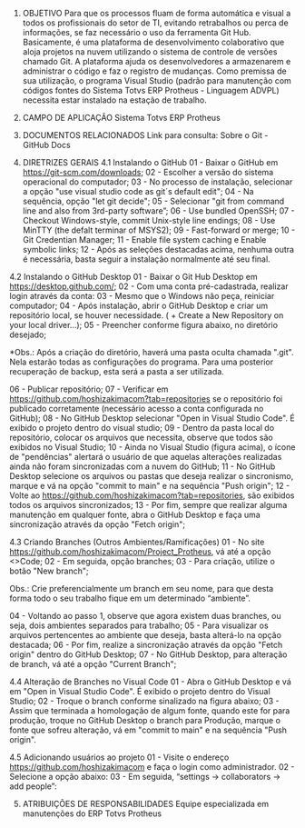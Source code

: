 1.	OBJETIVO
Para que os processos fluam de forma automática e visual a todos os profissionais do setor de TI, evitando retrabalhos ou perca de informações, se faz necessário o uso da ferramenta Git Hub.
Basicamente, é uma plataforma de desenvolvimento colaborativo que aloja projetos na nuvem utilizando o sistema de controle de versões chamado Git. A plataforma ajuda os desenvolvedores a armazenarem e administrar o código e faz o registro de mudanças. 
Como premissa de sua utilização, o programa Visual Studio (padrão para manutenção com códigos fontes do Sistema Totvs ERP Protheus - Linguagem ADVPL) necessita estar instalado na estação de trabalho.

2.	CAMPO DE APLICAÇÃO
Sistema Totvs ERP Protheus

3.	DOCUMENTOS RELACIONADOS
Link para consulta:
Sobre o Git - GitHub Docs

4.	DIRETRIZES GERAIS 
4.1 Instalando o GitHub
01 - Baixar o GitHub em https://git-scm.com/downloads;
02 - Escolher a versão do sistema operacional do computador;
03 - No processo de instalação, selecionar a opção "use visual studio code as git´s default edit";
04 - Na sequência, opção "let git decide";
05 - Selecionar "git from command line and also from 3rd-party software”;
06 - Use bundled OpenSSH;
07 - Checkout Windows-style, commit Unix-style line endings;
08 - Use MinTTY (the defalt terminar of MSYS2);
09 - Fast-forward or merge;
10 - Git Credentian Manager;
11 - Enable file system caching e Enable symbolic links;
12 - Após as seleções destacadas acima, nenhuma outra é necessária, basta seguir a instalação normalmente até seu final.

4.2 Instalando o GitHub Desktop
01 - Baixar o Git Hub Desktop em https://desktop.github.com/; 
02 - Com uma conta pré-cadastrada, realizar login através da conta:
03 - Mesmo que o Windows não peça, reiniciar computador;
04 - Após instalação, abrir o GitHub Desktop e criar um repositório local, se houver necessidade. ( + Create a New Repository on your local driver...);
05 - Preencher conforme figura abaixo, no diretório desejado;
 
*Obs.: Após a criação do diretório, haverá uma pasta oculta chamada ".git". Nela estarão todas as configurações do programa. Para uma posterior recuperação de backup, esta será a pasta a ser utilizada.

06 - Publicar repositório;
07 - Verificar em https://github.com/hoshizakimacom?tab=repositories se o repositório foi publicado corretamente (necessário acesso a conta configurada no GitHub);
08 - No GitHub Desktop selecionar "Open in Visual Studio Code". É exibido o projeto dentro do visual studio; 
09 - Dentro da pasta local do repositório, colocar os arquivos que necessita, observe que todos são exibidos no Visual Studio; 
10 - Ainda no Visual Studio (figura acima), o ícone de "pendências" alertará o usuário de que aquelas alterações realizadas ainda não foram sincronizadas com a nuvem do GitHub;
11 - No GitHub Desktop selecione os arquivos ou pastas que deseja realizar o sincronismo, marque e vá na opção "commit to main" e na sequência "Push origin"; 
12 - Volte ao https://github.com/hoshizakimacom?tab=repositories, são exibidos todos os arquivos sincronizados;
13 - Por fim, sempre que realizar alguma manutenção em qualquer fonte, abra o GitHub Desktop e faça uma sincronização através da opção "Fetch origin";

4.3 Criando Branches (Outros Ambientes/Ramificações)
01 - No site https://github.com/hoshizakimacom/Project_Protheus, vá até a opção <>Code;
02 - Em seguida, opção branches;
03 - Para criação, utilize o botão "New branch";

Obs.: Crie preferencialmente um branch em seu nome, para que desta forma todo o seu trabalho fique em um determinado “ambiente”.

04 - Voltando ao passo 1, observe que agora existem duas branches, ou seja, dois ambientes separados para trabalho;
05 - Para visualizar os arquivos pertencentes ao ambiente que deseja, basta alterá-lo na opção destacada;
06 - Por fim, realize a sincronização através da opção "Fetch origin" dentro do GitHub Desktop;
07 - No GitHub Desktop, para alteração de branch, vá até a opção "Current Branch";

4.4 Alteração de Branches no Visual Code
01 - Abra o GitHub Desktop e vá em "Open in Visual Studio Code". É exibido o projeto dentro do Visual Studio;
02 - Troque o branch conforme sinalizado na figura abaixo;
03 - Assim que terminada a homologação de algum fonte, quando este for para produção, troque no GitHub Desktop o branch para Produção, marque o fonte que sofreu alteração, vá em "commit to main" e na sequência "Push origin".

4.5 Adicionando usuários ao projeto
01 - Visite o endereço https://github.com/hoshizakimacom e faça o login como administrador.
02 - Selecione a opção abaixo:
03 - Em seguida, “settings -> collaborators -> add people”:
 
5. ATRIBUIÇÕES DE RESPONSABILIDADES 
Equipe especializada em manutenções do ERP Totvs Protheus
